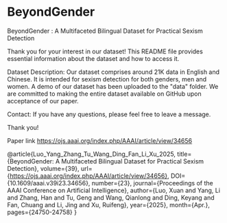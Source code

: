 # BeyondGender

BeyondGender : A Multifaceted Bilingual Dataset for Practical Sexism Detection

Thank you for your interest in our dataset! This README file provides essential information about the dataset and how to access it.

Dataset Description:
Our dataset comprises around 21K data in English and Chinese. It is intended for sexism detection for both genders, men and women.
A demo of our dataset has been uploaded to the "data" folder.
We are committed to making the entire dataset available on GitHub upon acceptance of our paper.



Contact:
If you have any questions, please feel free to leave a message.

Thank you!

Paper link https://ojs.aaai.org/index.php/AAAI/article/view/34656

@article{Luo_Yang_Zhang_Tu_Wang_Ding_Fan_Li_Xu_2025, 
  title={BeyondGender: A Multifaceted Bilingual Dataset for Practical Sexism Detection}, 
  volume={39}, 
  url={https://ojs.aaai.org/index.php/AAAI/article/view/34656}, 
  DOI={10.1609/aaai.v39i23.34656}, 
  number={23}, 
  journal={Proceedings of the AAAI Conference on Artificial Intelligence}, 
  author={Luo, Xuan and Yang, Li and Zhang, Han and Tu, Geng and Wang, Qianlong and Ding, Keyang and Fan, Chuang and Li, Jing and Xu, Ruifeng}, 
  year={2025}, 
  month={Apr.}, 
  pages={24750-24758}
}
